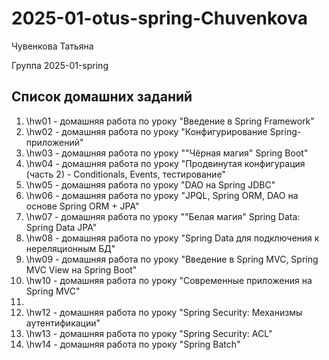 # 2025-01-otus-spring-Chuvenkova

Чувенкова Татьяна

Группа 2025-01-spring

## Список домашних заданий
1. \hw01 - домашняя работа по уроку "Введение в Spring Framework"
2. \hw02 - домашняя работа по уроку "Конфигурирование Spring-приложений"
3. \hw03 - домашняя работа по уроку ""Чёрная магия" Spring Boot"
4. \hw04 - домашняя работа по уроку "Продвинутая конфигурация (часть 2) - Conditionals, Events, тестирование"
5. \hw05 - домашняя работа по уроку "DAO на Spring JDBC" 
6. \hw06 - домашняя работа по уроку "JPQL, Spring ORM, DAO на основе Spring ORM + JPA" 
7. \hw07 - домашняя работа по уроку ""Белая магия" Spring Data: Spring Data JPA" 
8. \hw08 - домашняя работа по уроку "Spring Data для подключения к нереляционным БД"
9. \hw09 - домашняя работа по уроку "Введение в Spring MVC, Spring MVC View на Spring Boot"
10. \hw10 - домашняя работа по уроку "Современные приложения на Spring MVC"
11. 
12. \hw12 - домашняя работа по уроку "Spring Security: Механизмы аутентификации"
13. \hw13 - домашняя работа по уроку "Spring Security: ACL"
14. \hw14 - домашняя работа по уроку "Spring Batch"

